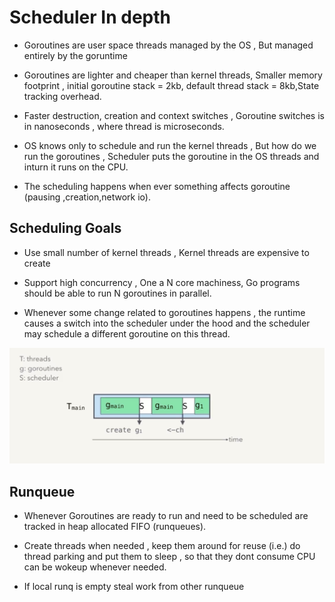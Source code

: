 # Scheduler In depth


- Goroutines are user space threads managed by the OS , But managed entirely by the goruntime

- Goroutines are lighter and cheaper than kernel threads, Smaller memory footprint , initial goroutine stack = 2kb, default thread stack = 8kb,State tracking overhead.

- Faster destruction, creation and context switches , Goroutine switches is in nanoseconds , where thread is microseconds.

- OS knows only to schedule and run the kernel threads , But how do we run the goroutines , Scheduler puts the goroutine in the OS threads and inturn it runs on the CPU.

- The scheduling happens when ever something affects goroutine (pausing ,creation,network io).

## Scheduling Goals

- Use small number of kernel threads , Kernel threads are expensive to create

- Support high concurrency , One a N core machiness, Go programs should be able to run N goroutines in parallel.

- Whenever some change related to goroutines happens , the runtime causes a switch into the scheduler under the hood and the scheduler may schedule a different goroutine on this thread.

![alt text](image.png)

 
 ## Runqueue

- Whenever Goroutines are ready to run and need to be scheduled are tracked in heap allocated FIFO (runqueues).

- Create threads when needed , keep them around for reuse (i.e.) do thread parking and put them to sleep , so that they dont consume CPU can be wokeup whenever needed.

- If local runq is empty steal work from other runqueue